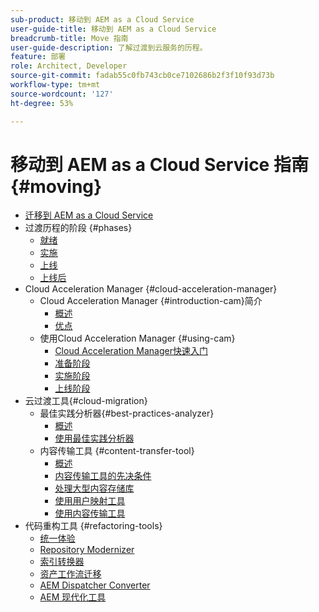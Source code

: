 ```yaml
---
sub-product: 移动到 AEM as a Cloud Service
user-guide-title: 移动到 AEM as a Cloud Service
breadcrumb-title: Move 指南
user-guide-description: 了解过渡到云服务的历程。
feature: 部署
role: Architect, Developer
source-git-commit: fadab55c0fb743cb0ce7102686b2f3f10f93d73b
workflow-type: tm+mt
source-wordcount: '127'
ht-degree: 53%

---
```



# 移动到 AEM as a Cloud Service 指南 {#moving}

+ [迁移到 AEM as a Cloud Service](/help/move-to-cloud-service/home.md)
+ 过渡历程的阶段 {#phases}
   + [就绪](/help/move-to-cloud-service/migration-readiness.md)
   + [实施](/help/move-to-cloud-service/migration-implementation.md)
   + [上线](/help/move-to-cloud-service/migration-go-live.md)
   + [上线后](/help/move-to-cloud-service/migration-post-go-live.md)
+ Cloud Acceleration Manager {#cloud-acceleration-manager}
   + Cloud Acceleration Manager {#introduction-cam}简介
      + [概述](/help/move-to-cloud-service/cloud-acceleration-manager/introduction/overview-cam.md)
      + [优点](/help/move-to-cloud-service/cloud-acceleration-manager/introduction/benefits-cam.md)
   + 使用Cloud Acceleration Manager {#using-cam}
      + [Cloud Acceleration Manager快速入门](/help/move-to-cloud-service/cloud-acceleration-manager/using-cam/getting-started-cam.md)
      + [准备阶段](/help/move-to-cloud-service/cloud-acceleration-manager/using-cam/cam-readiness-phase.md)
      + [实施阶段](/help/move-to-cloud-service/cloud-acceleration-manager/using-cam/cam-implementation-phase.md)
      + [上线阶段](/help/move-to-cloud-service/cloud-acceleration-manager/using-cam/cam-golive-phase.md)
+ 云过渡工具{#cloud-migration}
   + 最佳实践分析器{#best-practices-analyzer}
      + [概述](/help/move-to-cloud-service/best-practices-analyzer/overview-best-practices-analyzer.md)
      + [使用最佳实践分析器](/help/move-to-cloud-service/best-practices-analyzer/using-best-practices-analyzer.md)
   + 内容传输工具 {#content-transfer-tool}
      + [概述](/help/move-to-cloud-service/content-transfer-tool/overview-content-transfer-tool.md)
      + [内容传输工具的先决条件](/help/move-to-cloud-service/content-transfer-tool/prerequisites-content-transfer-tool.md)
      + [处理大型内容存储库](/help/move-to-cloud-service/content-transfer-tool/handling-large-content-repositories.md)
      + [使用用户映射工具](/help/move-to-cloud-service/content-transfer-tool/using-user-mapping-tool.md)
      + [使用内容传输工具](/help/move-to-cloud-service/content-transfer-tool/using-content-transfer-tool.md)
+ 代码重构工具 {#refactoring-tools}
   + [统一体验](/help/move-to-cloud-service/unified-experience.md)
   + [Repository Modernizer](/help/move-to-cloud-service/refactoring-tools/repo-modernizer.md)
   + [索引转换器](/help/move-to-cloud-service/refactoring-tools/index-converter.md)
   + [资产工作流迁移](/help/move-to-cloud-service/moving-to-aem-assets/asset-workflow-migration-tool.md)
   + [AEM Dispatcher Converter](/help/move-to-cloud-service/refactoring-tools/dispatcher-transformation-utility-tools.md)
   + [AEM 现代化工具](/help/move-to-cloud-service/refactoring-tools/aem-modernization-tools.md)
